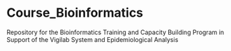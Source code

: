 # Course_Bioinformatics
Repository for the Bioinformatics Training and Capacity Building Program in Support of the Vigilab System and Epidemiological Analysis
